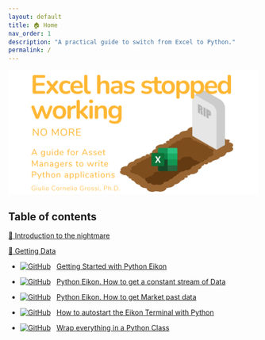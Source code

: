 ```yaml
---
layout: default
title: 🏠 Home
nav_order: 1
description: "A practical guide to switch from Excel to Python."
permalink: /
---
```


<img src="images/Github_Cover_transparent.png">

## Table of contents

<a href="https://gcgrossi.github.io/NoMore_Excel_has_stopped_working/Introduction/">👹 Introduction to the nightmare</a>

<a href="https://gcgrossi.github.io/NoMore_Excel_has_stopped_working/Geeting_Data/">🎏 Getting Data</a>
 
 - [![GitHub](https://img.shields.io/static/v1?logo=Jupyter&label=jupyter&message=notebook&color=orange)](https://github.com/gcgrossi/NoMore_Excel_has_stopped_working/blob/main/Eikonapi_getting_started.ipynb)
 &nbsp; <a href="https://gcgrossi.github.io/NoMore_Excel_has_stopped_working/Eikonapi_getting_started/">Getting Started with Python Eikon</a>
 
- [![GitHub](https://img.shields.io/static/v1?logo=Jupyter&label=jupyter&message=notebook&color=orange)](https://github.com/gcgrossi/NoMore_Excel_has_stopped_working/blob/main/Eikonapi_stream_data.ipynb)
&nbsp; <a href="https://gcgrossi.github.io/NoMore_Excel_has_stopped_working/Eikonapi_stream_data/">Python Eikon. How to get a constant stream of Data</a>

 - [![GitHub](https://img.shields.io/static/v1?logo=Jupyter&label=jupyter&message=notebook&color=orange)](https://github.com/gcgrossi/NoMore_Excel_has_stopped_working/blob/main/Eikonapi_timeseries_data.ipynb)
 &nbsp; <a href="https://gcgrossi.github.io/NoMore_Excel_has_stopped_working/Eikonapi_timeseries_data/">Python Eikon. How to get Market past data</a>

 - [![GitHub](https://img.shields.io/static/v1?logo=Jupyter&label=jupyter&message=notebook&color=orange)](https://github.com/gcgrossi/NoMore_Excel_has_stopped_working/blob/main/Eikonapi_proxy.ipynb)
 &nbsp; <a href="https://gcgrossi.github.io/NoMore_Excel_has_stopped_working/Eikonapi_proxy/">How to autostart the Eikon Terminal with Python</a>

 - [![GitHub](https://img.shields.io/static/v1?logo=Jupyter&label=jupyter&message=notebook&color=orange)](https://github.com/gcgrossi/NoMore_Excel_has_stopped_working/blob/main/Eikonapi_class.ipynb)
 &nbsp; <a href="https://gcgrossi.github.io/NoMore_Excel_has_stopped_working/Eikonapi_class/">Wrap everything in a Python Class